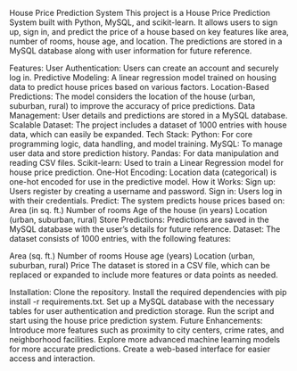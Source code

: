 House Price Prediction System
This project is a House Price Prediction System built with Python, MySQL, and scikit-learn. It allows users to sign up, sign in, and predict the price of a house based on key features like area, number of rooms, house age, and location. The predictions are stored in a MySQL database along with user information for future reference.

Features:
User Authentication: Users can create an account and securely log in.
Predictive Modeling: A linear regression model trained on housing data to predict house prices based on various factors.
Location-Based Predictions: The model considers the location of the house (urban, suburban, rural) to improve the accuracy of price predictions.
Data Management: User details and predictions are stored in a MySQL database.
Scalable Dataset: The project includes a dataset of 1000 entries with house data, which can easily be expanded.
Tech Stack:
Python: For core programming logic, data handling, and model training.
MySQL: To manage user data and store prediction history.
Pandas: For data manipulation and reading CSV files.
Scikit-learn: Used to train a Linear Regression model for house price prediction.
One-Hot Encoding: Location data (categorical) is one-hot encoded for use in the predictive model.
How it Works:
Sign up: Users register by creating a username and password.
Sign in: Users log in with their credentials.
Predict: The system predicts house prices based on:
Area (in sq. ft.)
Number of rooms
Age of the house (in years)
Location (urban, suburban, rural)
Store Predictions: Predictions are saved in the MySQL database with the user’s details for future reference.
Dataset:
The dataset consists of 1000 entries, with the following features:

Area (sq. ft.)
Number of rooms
House age (years)
Location (urban, suburban, rural)
Price
The dataset is stored in a CSV file, which can be replaced or expanded to include more features or data points as needed.

Installation:
Clone the repository.
Install the required dependencies with pip install -r requirements.txt.
Set up a MySQL database with the necessary tables for user authentication and prediction storage.
Run the script and start using the house price prediction system.
Future Enhancements:
Introduce more features such as proximity to city centers, crime rates, and neighborhood facilities.
Explore more advanced machine learning models for more accurate predictions.
Create a web-based interface for easier access and interaction.

